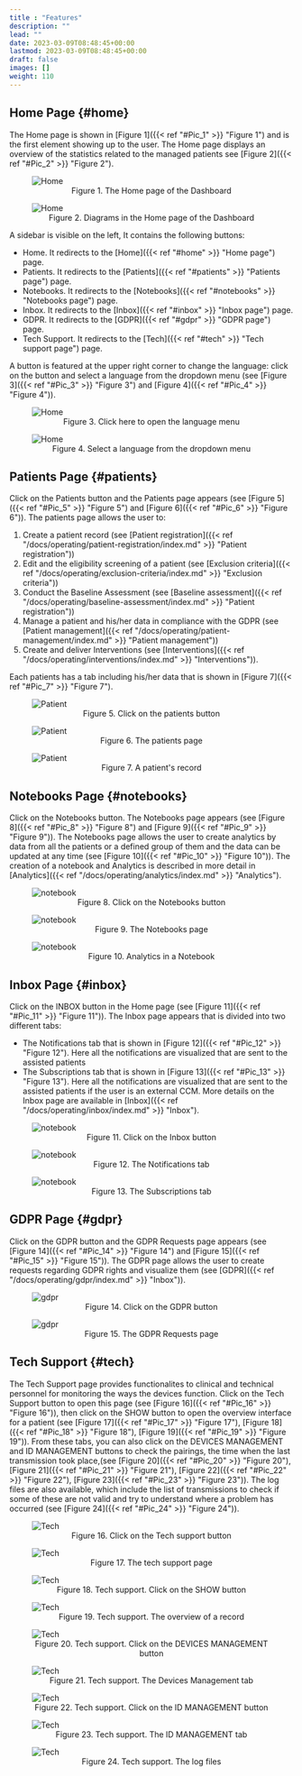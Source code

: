 ```yaml
---
title : "Features"
description: ""
lead: ""
date: 2023-03-09T08:48:45+00:00
lastmod: 2023-03-09T08:48:45+00:00
draft: false
images: []
weight: 110
---
```


## Home Page {#home}

The Home page is shown in [Figure 1]({{< ref "#Pic_1" >}} "Figure 1") and is the first element showing up to the user. The Home page displays
an overview of the statistics related to the managed patients see [Figure 2]({{< ref "#Pic_2" >}} "Figure 2").



<figure id="Pic_1" >
<img src="images/Pic_1.png" alt="Home">
<figcaption style="text-align:center">Figure 1. The Home page of the Dashboard</figcaption>
</figure>



<figure id="Pic_2">
<img src="images/Pic_2.png" alt="Home">
<figcaption style="text-align:center">Figure 2. Diagrams in the Home page of the Dashboard</figcaption>
</figure>



A sidebar is visible on the left, It contains the following buttons:

- Home. It redirects to the [Home]({{< ref "#home" >}} "Home page") page.
- Patients. It redirects to the [Patients]({{< ref "#patients" >}} "Patients page") page.
- Notebooks. It redirects to the [Notebooks]({{< ref "#notebooks" >}} "Notebooks page") page.
- Inbox. It redirects to the [Inbox]({{< ref "#inbox" >}} "Inbox page") page.
- GDPR. It redirects to the [GDPR]({{< ref "#gdpr" >}} "GDPR page") page.
- Tech Support. It redirects to the [Tech]({{< ref "#tech" >}} "Tech support page") page.

A button is featured at the upper right corner to change the language: click on the button and select a language
from the dropdown menu (see [Figure 3]({{< ref "#Pic_3" >}} "Figure 3") and [Figure 4]({{< ref "#Pic_4" >}} "Figure 4")).



<figure id="Pic_3">
<img src="images/Pic_3.png" alt="Home">
<figcaption style="text-align:center">Figure 3. Click here to open the language menu</figcaption>
</figure>



<figure id="Pic_4" class="centered-figure">
<img src="images/Pic_4.png" alt="Home">
<figcaption style="text-align:center">Figure 4. Select a language from the dropdown menu</figcaption>
</figure>



## Patients Page {#patients}

Click on the Patients button and the Patients page appears (see [Figure 5]({{< ref "#Pic_5" >}} "Figure 5") and [Figure 6]({{< ref "#Pic_6" >}} "Figure 6")). The patients page
allows the user to:

1. Create a patient record (see [Patient registration]({{< ref "/docs/operating/patient-registration/index.md" >}} "Patient registration"))
2. Edit and the eligibility screening of a patient (see [Exclusion criteria]({{< ref "/docs/operating/exclusion-criteria/index.md" >}} "Exclusion criteria"))
3. Conduct the Baseline Assessment (see [Baseline assessment]({{< ref "/docs/operating/baseline-assessment/index.md" >}} "Patient registration"))
4. Manage a patient and his/her data in compliance with the GDPR (see [Patient management]({{< ref "/docs/operating/patient-management/index.md" >}} "Patient management"))
5. Create and deliver Interventions (see [Interventions]({{< ref "/docs/operating/interventions/index.md" >}} "Interventions")).

Each patients has a tab including his/her data that is shown in [Figure 7]({{< ref "#Pic_7" >}} "Figure 7"). 

<figure id="Pic_5">
<img src="images/Pic_5.png" alt="Patient">
<figcaption style="text-align:center">Figure 5. Click on the patients button</figcaption>
</figure>

<figure id="Pic_6">
<img src="images/Pic_6.png" alt="Patient">
<figcaption style="text-align:center">Figure 6. The patients page</figcaption>
</figure>

<figure id="Pic_7">
<img src="images/Pic_7.png" alt="Patient">
<figcaption style="text-align:center">Figure 7. A patient's record</figcaption>
</figure>

## Notebooks Page {#notebooks}

Click on the Notebooks button. The Notebooks page appears (see [Figure 8]({{< ref "#Pic_8" >}} "Figure 8") and [Figure 9]({{< ref "#Pic_9" >}} "Figure 9")). The Notebooks page
allows the user to create analytics by data from all the patients or a defined group of them and the data can be
updated at any time (see [Figure 10]({{< ref "#Pic_10" >}} "Figure 10")). The creation of a notebook and Analytics is described in more detail in
[Analytics]({{< ref "/docs/operating/analytics/index.md" >}} "Analytics").

<figure id="Pic_8">
<img src="images/Pic_8.png" alt="notebook">
<figcaption style="text-align:center">Figure 8. Click on the Notebooks button</figcaption>
</figure>


<figure id="Pic_9">
<img src="images/Pic_9.png" alt="notebook">
<figcaption style="text-align:center">Figure 9. The Notebooks page</figcaption>
</figure>


<figure id="Pic_10">
<img src="images/Pic_10.png" alt="notebook">
<figcaption style="text-align:center">Figure 10. Analytics in a Notebook</figcaption>
</figure>

## Inbox Page {#inbox}

Click on the INBOX button in the Home page (see [Figure 11]({{< ref "#Pic_11" >}} "Figure 11")). The Inbox page appears that is divided into two
different tabs:

- The Notifications tab that is shown in [Figure 12]({{< ref "#Pic_12" >}} "Figure 12"). Here all the notifications are visualized that are sent
to the assisted patients
- The Subscriptions tab that is shown in [Figure 13]({{< ref "#Pic_13" >}} "Figure 13"). Here all the notifications are visualized that are sent
to the assisted patients if the user is an external CCM. More details on the Inbox page are available in [Inbox]({{< ref "/docs/operating/inbox/index.md" >}} "Inbox").

<figure id="Pic_11">
<img src="images/Pic_11.png" alt="notebook">
<figcaption style="text-align:center">Figure 11. Click on the Inbox button</figcaption>
</figure>


<figure id="Pic_12">
<img src="images/Pic_12.png" alt="notebook">
<figcaption style="text-align:center">Figure 12. The Notifications tab</figcaption>
</figure>


<figure id="Pic_13">
<img src="images/Pic_13.png" alt="notebook">
<figcaption style="text-align:center">Figure 13. The Subscriptions tab</figcaption>
</figure>


## GDPR Page {#gdpr}

Click on the GDPR button and the GDPR Requests page appears (see [Figure 14]({{< ref "#Pic_14" >}} "Figure 14") and [Figure 15]({{< ref "#Pic_15" >}} "Figure 15")). The GDPR
page allows the user to create requests regarding GDPR rights and visualize them (see [GDPR]({{< ref "/docs/operating/gdpr/index.md" >}} "Inbox")).

<figure id="Pic_14">
<img src="images/Pic_14.png" alt="gdpr">
<figcaption style="text-align:center">Figure 14. Click on the GDPR button</figcaption>
</figure>


<figure id="Pic_15">
<img src="images/Pic_15.png" alt="gdpr">
<figcaption style="text-align:center">Figure 15. The GDPR Requests page</figcaption>
</figure>


## Tech Support {#tech}

The Tech Support page provides functionalites to clinical and technical personnel for monitoring the ways the
devices function. Click on the Tech Support button to open this page (see [Figure 16]({{< ref "#Pic_16" >}} "Figure 16")), then click on the SHOW button to open
the overview interface for a patient (see [Figure 17]({{< ref "#Pic_17" >}} "Figure 17"), [Figure 18]({{< ref "#Pic_18" >}} "Figure 18"), [Figure 19]({{< ref "#Pic_19" >}} "Figure 19")). From these tabs, you can also click on the DEVICES MANAGEMENT and ID MANAGEMENT buttons to check the pairings, the time when the last transmission took place,(see [Figure 20]({{< ref "#Pic_20" >}} "Figure 20"), [Figure 21]({{< ref "#Pic_21" >}} "Figure 21"), [Figure 22]({{< ref "#Pic_22" >}} "Figure 22"), [Figure 23]({{< ref "#Pic_23" >}} "Figure 23")). The log files are also available, which include the list of transmissions to check if some of these are not valid and try to understand where a problem has occurred (see [Figure 24]({{< ref "#Pic_24" >}} "Figure 24")).

<figure id="Pic_16">
<img src="images/Pic_16.png" alt="Tech">
<figcaption style="text-align:center">Figure 16. Click on the Tech support button</figcaption>
</figure>

<figure id="Pic_17">
<img src="images/Pic_17.png" alt="Tech">
<figcaption style="text-align:center">Figure 17. The tech support page</figcaption>
</figure>

<figure id="Pic_18">
<img src="images/Pic_18.png" alt="Tech">
<figcaption style="text-align:center">Figure 18. Tech support. Click on the SHOW button </figcaption>
</figure>

<figure id="Pic_19">
<img src="images/Pic_19.png" alt="Tech">
<figcaption style="text-align:center">Figure 19. Tech support. The overview of a record</figcaption>
</figure>

<figure id="Pic_20">
<img src="images/Pic_20.png" alt="Tech">
<figcaption style="text-align:center">Figure 20. Tech support. Click on the DEVICES MANAGEMENT button</figcaption>
</figure>

<figure id="Pic_21">
<img src="images/Pic_21.png" alt="Tech">
<figcaption style="text-align:center">Figure 21. Tech support. The Devices Management tab</figcaption>
</figure>

<figure id="Pic_22">
<img src="images/Pic_22.png" alt="Tech">
<figcaption style="text-align:center">Figure 22. Tech support. Click on the ID MANAGEMENT button</figcaption>
</figure>

<figure id="Pic_23">
<img src="images/Pic_23.png" alt="Tech">
<figcaption style="text-align:center">Figure 23. Tech support. The ID MANAGEMENT tab</figcaption>
</figure>

<figure id="Pic_24">
<img src="images/Pic_24.png" alt="Tech">
<figcaption style="text-align:center">Figure 24. Tech support. The log files</figcaption>
</figure>